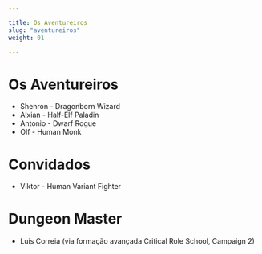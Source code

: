 ```yaml
---

title: Os Aventureiros
slug: "aventureiros"
weight: 01

---
```


# Os Aventureiros

* Shenron - Dragonborn Wizard
* Alxian - Half-Elf Paladin
* Antonio - Dwarf Rogue
* Olf - Human Monk

# Convidados

* Viktor - Human Variant Fighter

# Dungeon Master

* Luis Correia (via formação avançada Critical Role School, Campaign 2)


